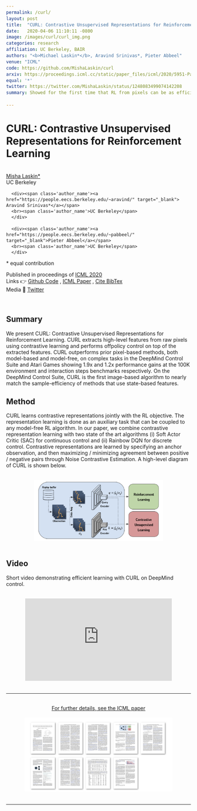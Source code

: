```yaml
---
permalink: /curl/
layout: post
title:  "CURL: Contrastive Unsupervised Representations for Reinforcement Learning"
date:   2020-04-06 11:10:11 -0800
image: /images/curl/curl_img.png
categories: research
affiliation: UC Berkeley, BAIR
authors: "<b>Michael Laskin*</b>, Aravind Srinivas*, Pieter Abbeel"
venue: "ICML"
code: https://github.com/MishaLaskin/curl
arxiv: https://proceedings.icml.cc/static/paper_files/icml/2020/5951-Paper.pdf
equal: '*'
twitter: https://twitter.com/MishaLaskin/status/1248083499074142208
summary: Showed for the first time that RL from pixels can be as efficient as RL from state by leveraging unsupervised contrastive representations. 

---
```


<script>
function myFunction() {
  var x = document.getElementById("bibtex");
  if (x.style.display === "none") {
    x.style.display = "block";
  } else {
    x.style.display = "none";
  }
}

</script>
# CURL: Contrastive Unsupervised Representations for Reinforcement Learning
<br> 

<div class="table-like" style="justify-content:space-evenly;max-width:800px;margin:;">
      <div><span class='author_name'><a href="https://mishalaskin.github.io/" target="_blank">Misha Laskin*</a></span>
      <br>
      <span class='author_name'>UC Berkeley</span>
      </div>
     
      <div><span class='author_name'><a href="https://people.eecs.berkeley.edu/~aravind/" target="_blank"> Aravind Srinivas*</a></span>
      <br><span class='author_name'>UC Berkeley</span>
      </div>
      
      <div><span class='author_name'><a href="https://people.eecs.berkeley.edu/~pabbeel/" target="_blank">Pieter Abbeel</a></span>
      <br><span class='author_name'>UC Berkeley</span>
      </div>

      
</div>
<span>* equal contribution</span>

<br>

<p>
Published in proceedings of <a target='_blank' href='https://proceedings.icml.cc/static/paper_files/icml/2020/5951-Paper.pdf'>ICML 2020 </a>
<br>
  Links 👉 <a   target='_blank' href="{{page.code}}"><u>Github Code</u></a>
        , <a  target='_blank' href="{{page.arxiv}}"><u> ICML Paper</u></a>
         , <a  onclick="myFunction()" href="#"><u> Cite BibTex</u></a>
<br>
Media	📰 
 <a  target="_blank" href="https://twitter.com/MishaLaskin/status/1248083499074142208"><u> Twitter</u></a>
</p>

<div style='display:none;font-size:12px' id="bibtex">
<pre>
@article{laskin_srinivas2020curl,
  title={CURL: Contrastive Unsupervised Representations for Reinforcement Learning},
  author={Laskin, Michael and Srinivas, Aravind and Abbeel, Pieter},
  note={arXiv:2003.06417},
  journal={Proceedings of the 37th International Conference on Machine 
  Learning, Vienna, Austria, PMLR 119},
  year={2020}
}
</pre>

</div>


<br>


## Summary

We present CURL: Contrastive Unsupervised Representations for Reinforcement Learning. CURL extracts high-level features from raw pixels using contrastive learning and performs offpolicy control on top of the extracted features. CURL outperforms prior pixel-based methods,
both model-based and model-free, on complex tasks in the DeepMind Control Suite and Atari
Games showing 1.9x and 1.2x performance gains at the 100K environment and interaction steps
benchmarks respectively. On the DeepMind Control Suite, CURL is the first image-based algorithm to nearly match the sample-efficiency of methods that use state-based features.



## Method 

CURL learns contrastive representations jointly with the RL objective. The representation learning is done as an auxiliary task that can be coupled to any model-free RL algorithm. In our paper, we combine contrastive representation learning with two state of the art algorithms (i) Soft Actor Critic (SAC) for continuous control and (ii) Rainbow DQN for discrete control. Contrastive representations are learned by specifying an anchor observation, and then maximizing / minimizing agreement between positive / negative pairs through Noise Contrastive Estimation. A high-level diagram of CURL is shown below.

<br>
<center>
<img class='hvr-grow' src="/images/curl/curl_diagram.png" alt="drawing" style="width:70%;"/>
</center>
<br>

## Video

Short video demonstrating efficient learning with CURL on DeepMind control.

<br>
<center>
<div>
<iframe width="400" height="225" src="https://www.youtube.com/embed/a6SyIg4HrbQ" frameborder="0" allow="accelerometer; autoplay; encrypted-media; gyroscope; picture-in-picture" allowfullscreen></iframe>
</div>
</center>



<br>
<hr>
<br>
<center><a  target='_blank' href="{{page.arxiv}}"><u> For further details, see the ICML paper</u></a> </center>
<br>
<center>
<a  target='_blank' href="{{page.arxiv}}">
<img class='hvr-grow' src="/images/curl/curl_paper_thumbnail.png" alt="" style="width:80%;"/>
</a>
</center>

<br>
<hr>
<br>